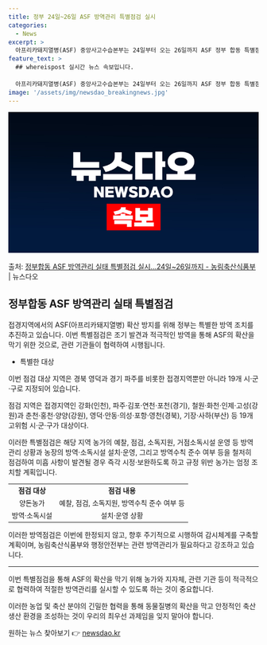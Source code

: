 ```yaml
---
title: 정부 24일~26일 ASF 방역관리 특별점검 실시
categories:
  - News
excerpt: >
  아프리카돼지열병(ASF) 중앙사고수습본부는 24일부터 오는 26일까지 ASF 정부 합동 특별점검을 추진한다고…
feature_text: >
  ## whereispost 실시간 뉴스 속보입니다.

  아프리카돼지열병(ASF) 중앙사고수습본부는 24일부터 오는 26일까지 ASF 정부 합동 특별점검을 추진한다고…
image: '/assets/img/newsdao_breakingnews.jpg'
---
```


![뉴스다오 속보](/assets/img/newsdao_breakingnews.jpg)

<p>출처: <a href="https://newsdao.kr/3071" rel="dofollow">정부합동 ASF 방역관리 실태 특별점검 실시…24일~26일까지 - 농림축산식품부</a> | 뉴스다오</p>

<h2 data-ke-size="size26">정부합동 ASF 방역관리 실태 특별점검</h2>

접경지역에서의 ASF(아프리카돼지열병) 확산 방지를 위해 정부는 특별한 방역 조치를 추진하고 있습니다. 이번 특별점검은 조기 발견과 적극적인 방역을 통해 ASF의 확산을 막기 위한 것으로, 관련 기관들이 협력하여 시행됩니다. 

<ul>
    <li>특별한 대상</li>
</ul>

이번 점검 대상 지역은 경북 영덕과 경기 파주를 비롯한 접경지역뿐만 아니라 19개 시·군·구로 지정되어 있습니다. 

<p data-ke-size="size16">점검 지역은 접경지역인 강화(인천), 파주·김포·연천·포천(경기), 철원·화천·인제·고성(강원)과 춘천·홍천·양양(강원), 영덕·안동·의성·포항·영천(경북), 기장·사하(부산) 등 19개 고위험 시·군·구가 대상이다.</p>

이러한 특별점검은 해당 지역 농가의 예찰, 점검, 소독지원, 거점소독시설 운영 등 방역관리 상황과 농장의 방역·소독시설 설치·운영, 그리고 방역수칙 준수 여부 등을 철저히 점검하여 미흡 사항이 발견될 경우 즉각 시정·보완하도록 하고 규정 위반 농가는 엄정 조치할 계획입니다.

<table>
    <tr>
        <td style="text-align: center; height: 17px;"><b>점검 대상</b></td>
        <td style="text-align: center; height: 17px;"><b>점검 내용</b></td>
    </tr>
    <tr>
        <td style="text-align: center; height: 17px;">양돈농가</td>
        <td style="text-align: center; height: 17px;">예찰, 점검, 소독지원, 방역수칙 준수 여부 등</td>
    </tr>
    <tr>
        <td style="text-align: center; height: 17px;">방역·소독시설</td>
        <td style="text-align: center; height: 17px;">설치·운영 상황</td>
    </tr>
</table>

이러한 방역점검은 이번에 한정되지 않고, 향후 주기적으로 시행하여 감시체계를 구축할 계획이며, 농림축산식품부와 행정안전부는 관련 방역관리가 필요하다고 강조하고 있습니다. 

<hr data-ke-size="size16">

이번 특별점검을 통해 ASF의 확산을 막기 위해 농가와 지자체, 관련 기관 등이 적극적으로 협력하여 적절한 방역관리를 실시할 수 있도록 하는 것이 중요합니다. 

이러한 농업 및 축산 분야의 긴밀한 협력을 통해 동물질병의 확산을 막고 안정적인 축산 생산 환경을 조성하는 것이 우리의 최우선 과제임을 잊지 말아야 합니다. 

원하는 뉴스 찾아보기 👉 <a href="https://newsdao.kr" rel="dofollow">newsdao.kr</a>


